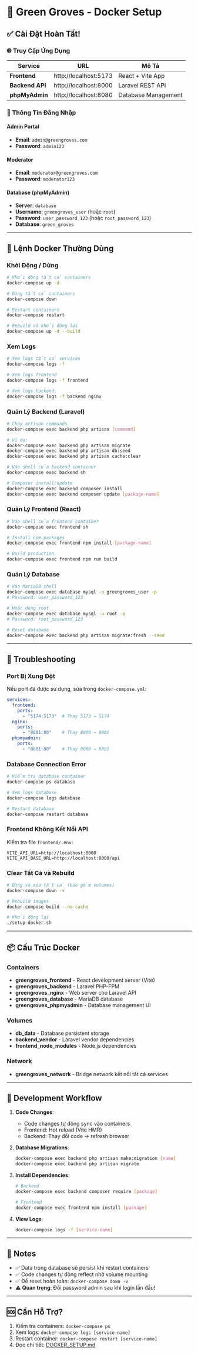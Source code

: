 # 🐳 Green Groves - Docker Setup

## ✅ Cài Đặt Hoàn Tất!

### 🌐 Truy Cập Ứng Dụng

| Service | URL | Mô Tả |
|---------|-----|-------|
| **Frontend** | http://localhost:5173 | React + Vite App |
| **Backend API** | http://localhost:8000 | Laravel REST API |
| **phpMyAdmin** | http://localhost:8080 | Database Management |

### 🔐 Thông Tin Đăng Nhập

#### Admin Portal
- **Email**: `admin@greengroves.com`
- **Password**: `admin123`

#### Moderator
- **Email**: `moderator@greengroves.com`
- **Password**: `moderator123`

#### Database (phpMyAdmin)
- **Server**: `database`
- **Username**: `greengroves_user` (hoặc `root`)
- **Password**: `user_password_123` (hoặc `root_password_123`)
- **Database**: `green_groves`

---

## 🚀 Lệnh Docker Thường Dùng

### Khởi Động / Dừng

```bash
# Khởi động tất cả containers
docker-compose up -d

# Dừng tất cả containers
docker-compose down

# Restart containers
docker-compose restart

# Rebuild và khởi động lại
docker-compose up -d --build
```

### Xem Logs

```bash
# Xem logs tất cả services
docker-compose logs -f

# Xem logs frontend
docker-compose logs -f frontend

# Xem logs backend
docker-compose logs -f backend nginx
```

### Quản Lý Backend (Laravel)

```bash
# Chạy artisan commands
docker-compose exec backend php artisan [command]

# Ví dụ:
docker-compose exec backend php artisan migrate
docker-compose exec backend php artisan db:seed
docker-compose exec backend php artisan cache:clear

# Vào shell của backend container
docker-compose exec backend sh

# Composer install/update
docker-compose exec backend composer install
docker-compose exec backend composer update [package-name]
```

### Quản Lý Frontend (React)

```bash
# Vào shell của frontend container
docker-compose exec frontend sh

# Install npm packages
docker-compose exec frontend npm install [package-name]

# Build production
docker-compose exec frontend npm run build
```

### Quản Lý Database

```bash
# Vào MariaDB shell
docker-compose exec database mysql -u greengroves_user -p
# Password: user_password_123

# Hoặc dùng root
docker-compose exec database mysql -u root -p
# Password: root_password_123

# Reset database
docker-compose exec backend php artisan migrate:fresh --seed
```

---

## 🔧 Troubleshooting

### Port Bị Xung Đột
Nếu port đã được sử dụng, sửa trong `docker-compose.yml`:

```yaml
services:
  frontend:
    ports:
      - "5174:5173"  # Thay 5173 → 5174
  nginx:
    ports:
      - "8001:80"    # Thay 8000 → 8001
  phpmyadmin:
    ports:
      - "8081:80"    # Thay 8080 → 8081
```

### Database Connection Error
```bash
# Kiểm tra database container
docker-compose ps database

# Xem logs database
docker-compose logs database

# Restart database
docker-compose restart database
```

### Frontend Không Kết Nối API
Kiểm tra file `frontend/.env`:
```env
VITE_API_URL=http://localhost:8000
VITE_API_BASE_URL=http://localhost:8000/api
```

### Clear Tất Cả và Rebuild
```bash
# Dừng và xóa tất cả (bao gồm volumes)
docker-compose down -v

# Rebuild images
docker-compose build --no-cache

# Khởi động lại
./setup-docker.sh
```

---

## 📦 Cấu Trúc Docker

### Containers
- **greengroves_frontend** - React development server (Vite)
- **greengroves_backend** - Laravel PHP-FPM
- **greengroves_nginx** - Web server cho Laravel API
- **greengroves_database** - MariaDB database
- **greengroves_phpmyadmin** - Database management UI

### Volumes
- **db_data** - Database persistent storage
- **backend_vendor** - Laravel vendor dependencies
- **frontend_node_modules** - Node.js dependencies

### Network
- **greengroves_network** - Bridge network kết nối tất cả services

---

## 🔄 Development Workflow

1. **Code Changes**: 
   - Code changes tự động sync vào containers
   - Frontend: Hot reload (Vite HMR)
   - Backend: Thay đổi code → refresh browser

2. **Database Migrations**:
   ```bash
   docker-compose exec backend php artisan make:migration [name]
   docker-compose exec backend php artisan migrate
   ```

3. **Install Dependencies**:
   ```bash
   # Backend
   docker-compose exec backend composer require [package]
   
   # Frontend
   docker-compose exec frontend npm install [package]
   ```

4. **View Logs**:
   ```bash
   docker-compose logs -f [service-name]
   ```

---

## 📝 Notes

- ✅ Data trong database sẽ persist khi restart containers
- ✅ Code changes tự động reflect nhờ volume mounting
- ✅ Để reset hoàn toàn: `docker-compose down -v`
- ⚠️ **Quan trọng**: Đổi password admin sau khi login lần đầu!

---

## 🆘 Cần Hỗ Trợ?

1. Kiểm tra containers: `docker-compose ps`
2. Xem logs: `docker-compose logs [service-name]`
3. Restart container: `docker-compose restart [service-name]`
4. Đọc chi tiết: [DOCKER_SETUP.md](./DOCKER_SETUP.md)

